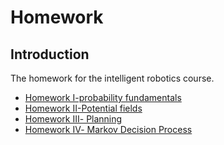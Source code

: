 # Homework

## Introduction 

The homework for the intelligent robotics course.

- [Homework Ⅰ-probability fundamentals](https://github.com/Intelligent-Robot-Course/Homework/tree/main/hw1)
- [Homework Ⅱ-Potential fields](https://github.com/Intelligent-Robot-Course/Homework/tree/main/hw2)
- [Homework Ⅲ- Planning](https://github.com/Intelligent-Robot-Course/Homework/tree/main/hw3)
- [Homework Ⅳ- Markov Decision Process](https://github.com/Intelligent-Robot-Course/Homework/tree/main/hw4)

